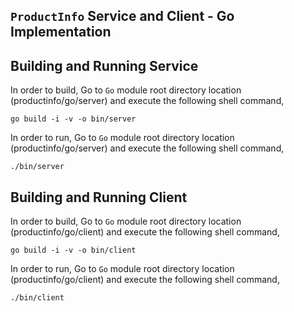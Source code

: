 ## ``ProductInfo`` Service and Client - Go Implementation

## Building and Running Service

In order to build, Go to ``Go`` module root directory location (productinfo/go/server) and execute the following
 shell command,
```
go build -i -v -o bin/server
```

In order to run, Go to ``Go`` module root directory location (productinfo/go/server) and execute the following
shell command,

```
./bin/server
```

## Building and Running Client   

In order to build, Go to ``Go`` module root directory location (productinfo/go/client) and execute the following
 shell command,
```
go build -i -v -o bin/client
```

In order to run, Go to ``Go`` module root directory location (productinfo/go/client) and execute the following
shell command,

```
./bin/client
```
